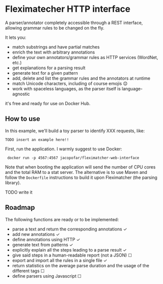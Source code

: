 Fleximatecher HTTP interface
============================

A parser/annotator completely accessible through a REST interface, allowing grammar rules to be changed on the fly.

It lets you:

* match substrings and have partial matches
* enrich the text with arbitrary annotations
* define your own annotators/grammar rules as HTTP services (WordNet, etc.)
* get explanations for a parsing result
* generate text for a given pattern
* add, delete and list the grammar rules and the annotators at runtime
* match Unicode characters, including of course emojis 😌
* work with spaceless languages, as the parser itself is language-agnostic

it's free and ready for use on Docker Hub.

How to use
----------
In this example, we'll build a toy parser to identify XXX requests, like:

    TODO insert an example here!!

First, run the application. I warmly suggest to use Docker:

     docker run -p 4567:4567 jacopofar/fleximatcher-web-interface

Note that when booting the application will send the number of CPU cores and the total RAM to a stat server.
The alternative is to use Maven and follow the `Dockerfile` instructions to build it upon Fleximatcher (the parsing library).


TODO write it


Roadmap
-------

The following functions are ready or to be implemented:

* parse a text and return the corresponding annotations ✓
* add new annotations ✓
* define annotations using HTTP ✓
* generate text from patterns ✓
* explicitly explain all the steps leading to a parse result ✓
* give said steps in a human-readable report (not a JSON) ☐
* export and import all the rules in a single file ✓
* return statistics on the average parse duration and the usage of the different tags ☐
* define parsers using Javascript ☐
